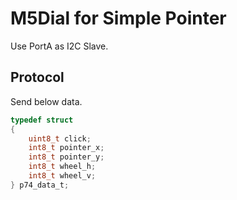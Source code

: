 # M5Dial for Simple Pointer

Use PortA as I2C Slave.

## Protocol

Send below data.

```c
typedef struct
{
    uint8_t click;
    int8_t pointer_x;
    int8_t pointer_y;
    int8_t wheel_h;
    int8_t wheel_v;
} p74_data_t;
```
